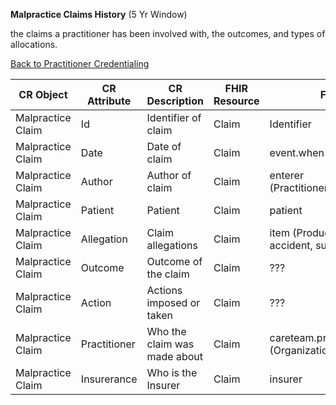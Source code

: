**Malpractice Claims History** (5 Yr Window)

the claims a practitioner has been involved with, the outcomes, and types of allocations.

[Back to Practitioner Credentialing](https://github.com/alpivonka/PractitionerCredentialing/blob/main/CR-Practitioner.md)



| **CR Object**     | **CR Attribute** | **CR Description**           | **FHIR Resource** | **FHIR Attribute**                                           |
|-------------------|------------------|------------------------------|-------------------|--------------------------------------------------------------|
| Malpractice Claim | Id               | Identifier of claim          | Claim             | Identifier                                                   |
| Malpractice Claim | Date             | Date of claim                | Claim             | event.when | type or Created                                 |
| Malpractice Claim | Author           | Author of claim              | Claim             | enterer (Practitioner/Patient/RelatedPerson)                 |
| Malpractice Claim | Patient          | Patient                      | Claim             | patient                                                      |
| Malpractice Claim | Allegation       | Claim allegations            | Claim             | item (Product or service provided), accident, supportingInfo |
| Malpractice Claim | Outcome          | Outcome of the claim         | Claim             | ???                                                          |
| Malpractice Claim | Action           | Actions imposed or taken     | Claim             | ???                                                          |
| Malpractice Claim | Practitioner     | Who the claim was made about | Claim             | careteam.provider (Organization/Practitioner)                |
| Malpractice Claim | Insurerance      | Who is the Insurer           | Claim             | insurer                                                      |
